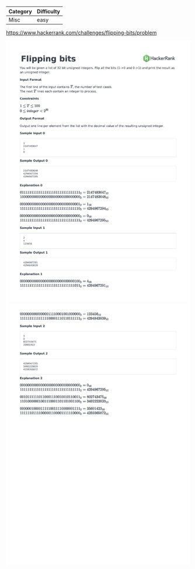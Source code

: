 | Category | Difficulty |
| -------- | ---------- |
| Misc     | easy       |

https://www.hackerrank.com/challenges/flipping-bits/problem

![Description Part 1](./Description1.png)
![Description Part 2](./Description2.png)


